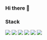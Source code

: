 ### Hi there 👋

<h3 align="left"> Stack </h3>
<div align="left">
  <img src="https://img.shields.io/badge/%20JAVA%20-blue?style=flat-square" />
  <img src="https://img.shields.io/badge/JavaScript%20-yellow?style=flat-square&logo=javascript&logoColor=black" />
  <img src="https://img.shields.io/badge/HTML-%20%23E34F26?style=flat-square&logo=HTML5&logoColor=black"/ >
  <img src="https://img.shields.io/badge/CSS%20-%20%231572B6?style=flat-square&logo=CSS3&logoColor=black" />
  <img src="https://img.shields.io/badge/MySQL-%234479A1?style=flat-square&logo=MySQL&logoColor=black" />
  <img src="https://img.shields.io/badge/Spring%20-%20%236DB33F?style=flat-square&logo=Spring&logoColor=black" />
</div>

<!--
**busker362/busker362** is a ✨ _special_ ✨ repository because its `README.md` (this file) appears on your GitHub profile.

Here are some ideas to get you started:

- 🔭 I’m currently working on ...
- 🌱 I’m currently learning ...
- 👯 I’m looking to collaborate on ...
- 🤔 I’m looking for help with ...
- 💬 Ask me about ...
- 📫 How to reach me: ...
- 😄 Pronouns: ...
- ⚡ Fun fact: ...
-->
